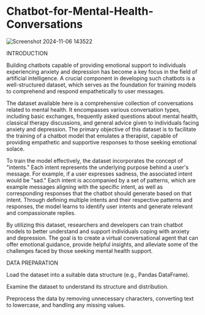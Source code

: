 # Chatbot-for-Mental-Health-Conversations

![Screenshot 2024-11-06 143522](https://github.com/user-attachments/assets/52c0c58d-34ad-4c1f-a3a9-2e7e687dc38c)

INTRODUCTION

Building chatbots capable of providing emotional support to individuals experiencing anxiety and depression has become a key focus in the field of artificial intelligence. A crucial component in developing such chatbots is a well-structured dataset, which serves as the foundation for training models to comprehend and respond empathetically to user messages.

The dataset available here is a comprehensive collection of conversations related to mental health. It encompasses various conversation types, including basic exchanges, frequently asked questions about mental health, classical therapy discussions, and general advice given to individuals facing anxiety and depression. The primary objective of this dataset is to facilitate the training of a chatbot model that emulates a therapist, capable of providing empathetic and supportive responses to those seeking emotional solace.

To train the model effectively, the dataset incorporates the concept of "intents." Each intent represents the underlying purpose behind a user's message. For example, if a user expresses sadness, the associated intent would be "sad." Each intent is accompanied by a set of patterns, which are example messages aligning with the specific intent, as well as corresponding responses that the chatbot should generate based on that intent. Through defining multiple intents and their respective patterns and responses, the model learns to identify user intents and generate relevant and compassionate replies.

By utilizing this dataset, researchers and developers can train chatbot models to better understand and support individuals coping with anxiety and depression. The goal is to create a virtual conversational agent that can offer emotional guidance, provide helpful insights, and alleviate some of the challenges faced by those seeking mental health support.

DATA PREPARATION

Load the dataset into a suitable data structure (e.g., Pandas DataFrame).

Examine the dataset to understand its structure and distribution.

Preprocess the data by removing unnecessary characters, converting text to lowercase, and handling any missing values.
